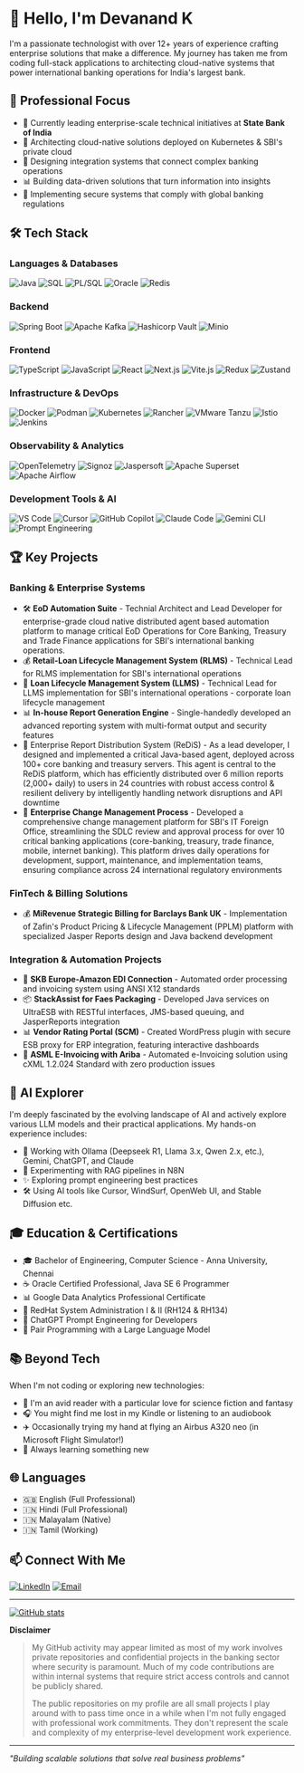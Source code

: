 # 👋 Hello, I'm Devanand K

I'm a passionate technologist with over 12+ years of experience crafting enterprise solutions that make a difference. My journey has taken me from coding full-stack applications to architecting cloud-native systems that power international banking operations for India's largest bank.

## 💼 Professional Focus

- 🏦 Currently leading enterprise-scale technical initiatives at **State Bank of India**
- 🚀 Architecting cloud-native solutions deployed on Kubernetes & SBI's private cloud
- 🔄 Designing integration systems that connect complex banking operations
- 📊 Building data-driven solutions that turn information into insights
- 🔐 Implementing secure systems that comply with global banking regulations

## 🛠️ Tech Stack

### Languages & Databases
![Java](https://img.shields.io/badge/-Java-007396?style=flat-square&logo=java&logoColor=white)
![SQL](https://img.shields.io/badge/-SQL-4479A1?style=flat-square&logo=postgresql&logoColor=white)
![PL/SQL](https://img.shields.io/badge/-PL%2FSQL-F80000?style=flat-square&logo=oracle&logoColor=white)
![Oracle](https://img.shields.io/badge/-Oracle-F80000?style=flat-square&logo=oracle&logoColor=white)
![Redis](https://img.shields.io/badge/-Redis-DC382D?style=flat-square&logo=redis&logoColor=white)

### Backend
![Spring Boot](https://img.shields.io/badge/-Spring%20Boot-6DB33F?style=flat-square&logo=spring&logoColor=white)
![Apache Kafka](https://img.shields.io/badge/-Apache%20Kafka-231F20?style=flat-square&logo=apachekafka&logoColor=white)
![Hashicorp Vault](https://img.shields.io/badge/-Hashicorp%20Vault-000000?style=flat-square&logo=hashicorpvault&logoColor=white)
![Minio](https://img.shields.io/badge/-Minio-C72E49?style=flat-square&logo=minio&logoColor=white)

### Frontend
![TypeScript](https://img.shields.io/badge/-TypeScript-3178C6?style=flat-square&logo=typescript&logoColor=white)
![JavaScript](https://img.shields.io/badge/-JavaScript-F7DF1E?style=flat-square&logo=javascript&logoColor=black)
![React](https://img.shields.io/badge/-React-61DAFB?style=flat-square&logo=react&logoColor=white)
![Next.js](https://img.shields.io/badge/-Next.js-000000?style=flat-square&logo=next.js&logoColor=white)
![Vite.js](https://img.shields.io/badge/-Vite.js-646CFF?style=flat-square&logo=vite&logoColor=white)
![Redux](https://img.shields.io/badge/-Redux-764ABC?style=flat-square&logo=redux&logoColor=white)
![Zustand](https://img.shields.io/badge/-Zustand-A3775B?style=flat-square&logoColor=white)

### Infrastructure & DevOps
![Docker](https://img.shields.io/badge/-Docker-2496ED?style=flat-square&logo=docker&logoColor=white)
![Podman](https://img.shields.io/badge/-Podman-892CA0?style=flat-square&logo=podman&logoColor=white)
![Kubernetes](https://img.shields.io/badge/-Kubernetes-326CE5?style=flat-square&logo=kubernetes&logoColor=white)
![Rancher](https://img.shields.io/badge/-Rancher-0075A8?style=flat-square&logo=rancher&logoColor=white)
![VMware Tanzu](https://img.shields.io/badge/-VMware%20Tanzu-0091DA?style=flat-square&logo=vmware&logoColor=white)
![Istio](https://img.shields.io/badge/-Istio-466BB0?style=flat-square&logo=istio&logoColor=white)
![Jenkins](https://img.shields.io/badge/-Jenkins-205081?style=flat-square&logo=jenkins&logoColor=white)

### Observability & Analytics
![OpenTelemetry](https://img.shields.io/badge/-OpenTelemetry-FBAD24?style=flat-square&logo=opentelemetry&logoColor=black)
![Signoz](https://img.shields.io/badge/-Signoz-FF5722?style=flat-square&logo=signoz&logoColor=white)
![Jaspersoft](https://img.shields.io/badge/-Jaspersoft-7B3B3B?style=flat-square&logo=Jaspersoft&logoColor=white)
![Apache Superset](https://img.shields.io/badge/-Apache%20Superset-00D1B2?style=flat-square&logo=apache-superset&logoColor=white)
![Apache Airflow](https://img.shields.io/badge/-Apache%20Airflow-017CEE?style=flat-square&logo=apache-airflow&logoColor=white)

### Development Tools & AI
![VS Code](https://img.shields.io/badge/-VS%20Code-007ACC?style=flat-square&logo=visual-studio-code&logoColor=white)
![Cursor](https://img.shields.io/badge/-Cursor-171717?style=flat-square&logo=cursor&logoColor=white)
![GitHub Copilot](https://img.shields.io/badge/-GitHub%20Copilot-181717?style=flat-square&logo=github&logoColor=white)
![Claude Code](https://img.shields.io/badge/-Claude-D97A53?style=flat-square&logo=anthropic&logoColor=white)
![Gemini CLI](https://img.shields.io/badge/-Gemini-8E44AD?style=flat-square&logo=gemini&logoColor=white)
![Prompt Engineering](https://img.shields.io/badge/-Prompt%20Engineering-417492?style=flat-square&logoColor=white)

## 🏆 Key Projects

### Banking & Enterprise Systems
- 🛠️ **EoD Automation Suite** - Technial Architect and Lead Developer for enterprise-grade cloud native distributed agent based automation platform to manage critical EoD Operations for Core Banking, Treasury and Trade Finance applications for SBI's international banking operations.
- 💰 **Retail-Loan Lifecycle Management System (RLMS)** - Technical Lead for RLMS implementation for SBI's international operations
- 🏦 **Loan Lifecycle Management System (LLMS)** - Technical Lead for LLMS implementation for SBI's international operations - corporate loan lifecycle management
- 📊 **In-house Report Generation Engine** - Single-handedly developed an advanced reporting system with multi-format output and security features
- 🔄 Enterprise Report Distribution System (ReDiS) - As a lead developer, I designed and implemented a critical Java-based agent, deployed across 100+ core banking and treasury servers. This agent is central to the ReDiS platform, which has efficiently distributed over 6 million reports (2,000+ daily) to users in 24 countries with robust access control & resilient delivery by intelligently handling network disruptions and API downtime
- 🤝 **Enterprise Change Management Process** - Developed a comprehensive change management platform for SBI's IT Foreign Office, streamlining the SDLC review and approval process for over 10 critical banking applications (core-banking, treasury, trade finance, mobile, internet banking). This platform drives daily operations for development, support, maintenance, and implementation teams, ensuring compliance across 24 international regulatory environments

### FinTech & Billing Solutions
- 💰 **MiRevenue Strategic Billing for Barclays Bank UK** - Implementation of Zafin's Product Pricing & Lifecycle Management (PPLM) platform with specialized Jasper Reports design and Java backend development

### Integration & Automation Projects
- 🔄 **SKB Europe-Amazon EDI Connection** - Automated order processing and invoicing system using ANSI X12 standards
- 📦 **StackAssist for Faes Packaging** - Developed Java services on UltraESB with RESTful interfaces, JMS-based queuing, and JasperReports integration
- 📊 **Vendor Rating Portal (SCM)** - Created WordPress plugin with secure ESB proxy for ERP integration, featuring interactive dashboards
- 📄 **ASML E-Invoicing with Ariba** - Automated e-Invoicing solution using cXML 1.2.024 Standard with zero production issues

## 🤖 AI Explorer

I'm deeply fascinated by the evolving landscape of AI and actively explore various LLM models and their practical applications. My hands-on experience includes:

- 🧠 Working with Ollama (Deepseek R1, Llama 3.x, Qwen 2.x, etc.), Gemini, ChatGPT, and Claude
- 🔄 Experimenting with RAG pipelines in N8N
- ✨ Exploring prompt engineering best practices
- 🛠️ Using AI tools like Cursor, WindSurf, OpenWeb UI, and Stable Diffusion etc.

## 🎓 Education & Certifications

- 🎓 Bachelor of Engineering, Computer Science - Anna University, Chennai
- ☕ Oracle Certified Professional, Java SE 6 Programmer
- 📊 Google Data Analytics Professional Certificate
- 🐧 RedHat System Administration I & II (RH124 & RH134)
- 🤖 ChatGPT Prompt Engineering for Developers
- 🤝 Pair Programming with a Large Language Model

## 📚 Beyond Tech

When I'm not coding or exploring new technologies:

- 📖 I'm an avid reader with a particular love for science fiction and fantasy
- 🎧 You might find me lost in my Kindle or listening to an audiobook
- ✈️ Occasionally trying my hand at flying an Airbus A320 neo (in Microsoft Flight Simulator!)
- 🧠 Always learning something new

## 🌐 Languages

- 🇬🇧 English (Full Professional)
- 🇮🇳 Hindi (Full Professional)
- 🇮🇳 Malayalam (Native)
- 🇮🇳 Tamil (Working)

## 📫 Connect With Me

[![LinkedIn](https://img.shields.io/badge/-LinkedIn-0077B5?style=flat-square&logo=linkedin&logoColor=white)](https://www.linkedin.com/in/devanandkmenon)
[![Email](https://img.shields.io/badge/-Email-D14836?style=flat-square&logo=gmail&logoColor=white)](mailto:devanand1234@gmail.com)

---

[![GitHub stats](https://img.shields.io/badge/-GitHub%20Stats-181717?style=flat-square&logo=github&logoColor=white)](https://github.com/devanandk)

**Disclaimer**
>
> My GitHub activity may appear limited as most of my work involves private repositories and confidential projects in the banking sector where security is paramount. Much of my code contributions are within internal systems that require strict access controls and cannot be publicly shared.
>
> The public repositories on my profile are all small projects I play around with to pass time once in a while when I'm not fully engaged with professional work commitments. They don't represent the scale and complexity of my enterprise-level development work experience.
>
---
*"Building scalable solutions that solve real business problems"*
